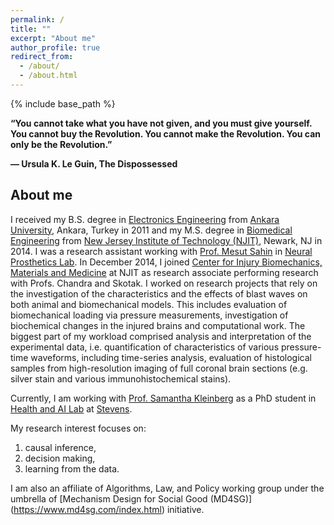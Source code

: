 ```yaml
---
permalink: /
title: ""
excerpt: "About me"
author_profile: true
redirect_from:
  - /about/
  - /about.html
---
```


{% include base_path %}

**“You cannot take what you have not given, and you must give yourself. You cannot buy the Revolution. You cannot make the Revolution. 
You can only be the Revolution.”** 

**― Ursula K. Le Guin, The Dispossessed**

## About me

I received my B.S. degree in [Electronics Engineering](http://eee.ankara.edu.tr/) 
from [Ankara University](https://en.ankara.edu.tr/), Ankara, Turkey in 2011 and 
my M.S. degree in [Biomedical Engineering](https://biomedical.njit.edu/) from 
[New Jersey Institute of Technology (NJIT)](https://www.njit.edu/), Newark, NJ 
in 2014. I was a research assistant working with [Prof. Mesut Sahin](https://biomedical.njit.edu/faculty/sahin) 
in [Neural Prosthetics Lab](https://web.njit.edu/~sahin/). 
In December 2014, I joined [Center for Injury Biomechanics, Materials and Medicine](https://centers.njit.edu/cibm3/) 
at NJIT as research associate performing research with Profs. Chandra and Skotak. 
I worked on research projects that rely on the investigation of the characteristics 
and the effects of blast waves on both animal and biomechanical models. This includes
evaluation of biomechanical loading via pressure measurements, investigation of 
biochemical changes in the injured brains and computational work. The biggest part 
of my workload comprised analysis and interpretation of the experimental data, 
i.e. quantification of characteristics of various pressure-time waveforms, including 
time-series analysis, evaluation of histological samples from high-resolution imaging 
of full coronal brain sections (e.g. silver stain and various immunohistochemical stains).

Currently, I am working with [Prof. Samantha Kleinberg](http://www.skleinberg.org/) 
as a PhD student in [Health and AI Lab](http://www.healthailab.org/) at 
[Stevens](https://www.stevens.edu/schaefer-school-engineering-science/departments/computer-science). 

My research interest focuses on: 
		
   1. causal inference, 
   2. decision making,
   3. learning from the data. 

I am also an affiliate of Algorithms, Law, and Policy working group under the umbrella of [Mechanism Design for Social Good (MD4SG)] (https://www.md4sg.com/index.html) initiative. 

